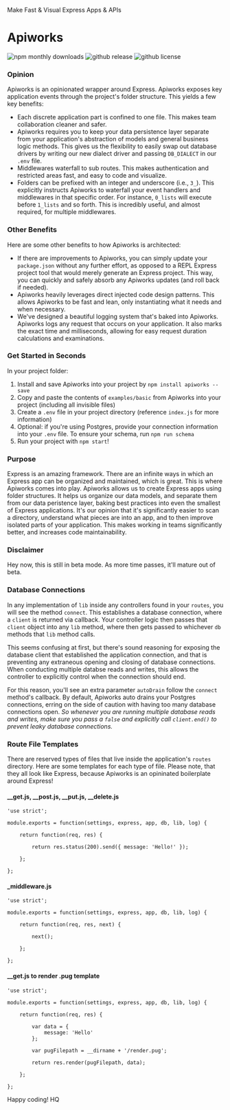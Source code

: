 Make Fast & Visual Express Apps & APIs

# Apiworks

![npm monthly downloads](https://img.shields.io/npm/dm/apiworks.svg)
![github release](https://img.shields.io/github/release/haseebnqureshi/apiworks.svg)
![github license](https://img.shields.io/github/license/haseebnqureshi/apiworks.svg)

### Opinion
Apiworks is an opinionated wrapper around Express. Apiworks exposes key application events through the project's folder structure. This yields a few key benefits:
- Each discrete application part is confined to one file. This makes team collaboration cleaner and safer.
- Apiworks requires you to keep your data persistence layer separate from your application's abstraction of models and general business logic methods. This gives us the flexibility to easily swap out database drivers by writing our new dialect driver and passing ```DB_DIALECT``` in our ```.env``` file.
- Middlewares waterfall to sub routes. This makes authentication and restricted areas fast, and easy to code and visualize.
- Folders can be prefixed with an integer and underscore (i.e., ```3_```). This explicitly instructs Apiworks to waterfall your event handlers and middlewares in that specific order. For instance, ```0_lists``` will execute before ```1_lists``` and so forth. This is incredibly useful, and almost required, for multiple middlewares.

### Other Benefits
Here are some other benefits to how Apiworks is architected:
- If there are improvements to Apiworks, you can simply update your ```package.json``` without any further effort, as opposed to a REPL Express project tool that would merely generate an Express project. This way, you can quickly and safely absorb any Apiworks updates (and roll back if needed).
- Apiworks heavily leverages direct injected code design patterns. This allows Apiworks to be fast and lean, only instantiating what it needs and when necessary.
- We've designed a beautiful logging system that's baked into Apiworks. Apiworks logs any request that occurs on your application. It also marks the exact time and milliseconds, allowing for easy request duration calculations and examinations.

### Get Started in Seconds
In your project folder:

1. Install and save Apiworks into your project by ```npm install apiworks --save```
2. Copy and paste the contents of ```examples/basic``` from Apiworks into your project (including all invisible files)
3. Create a ```.env``` file in your project directory (reference ```index.js``` for more information)
4. Optional: if you're using Postgres, provide your connection information into your ```.env``` file. To ensure your schema, run ```npm run schema```
4. Run your project with ```npm start```!

### Purpose
Express is an amazing framework. There are an infinite ways in which an Express app can be organized and maintained, which is great. This is where Apiworks comes into play.
Apiworks allows us to create Express apps using folder structures. It helps us organize our data models, and separate them from our data peristence layer, baking best practices into even the smallest of Express applications.
It's our opinion that it's significantly easier to scan a directory, understand what pieces are into an app, and to then improve isolated parts of your application. This makes working in teams significantly better, and increases code maintainability.

### Disclaimer
Hey now, this is still in beta mode. As more time passes, it'll mature out of beta.

### Database Connections
In any implementation of ```lib``` inside any controllers found in your ```routes```, you will see the method ```connect```. This establishes a database connection, where a ```client``` is returned via callback. Your controller logic then passes that ```client``` object into any ```lib``` method, where then gets passed to whichever ```db``` methods that ```lib``` method calls. 

This seems confusing at first, but there's sound reasoning for exposing the database client that established the application connection, and that is preventing any extraneous opening and closing of database connections. When conducting multiple databse reads and writes, this allows the controller to explicitly control when the connection should end. 

For this reason, you'll see an extra parameter ```autoDrain``` follow the ```connect``` method's callback. By default, Apiworks auto drains your Postgres connections, erring on the side of caution with having too many database connections open. _So whenever you are running multiple database reads and writes, make sure you pass a ```false``` and explicitly call ```client.end()``` to prevent leaky database connections._

### Route File Templates
There are reserved types of files that live inside the application's ```routes``` directory. Here are some templates for each type of file. Please note, that they all look like Express, because Apiworks is an opininated boilerplate around Express!

#### __get.js, __post.js, __put.js, __delete.js
```
'use strict';

module.exports = function(settings, express, app, db, lib, log) {

	return function(req, res) {

		return res.status(200).send({ message: 'Hello!' });

	};

};
```

#### _middleware.js
```
'use strict';

module.exports = function(settings, express, app, db, lib, log) {

	return function(req, res, next) {

		next();

	};

};
```

#### __get.js to render .pug template
```
'use strict';

module.exports = function(settings, express, app, db, lib, log) {

	return function(req, res) {

		var data = { 
			message: 'Hello'
		};

		var pugFilepath = __dirname + '/render.pug';

		return res.render(pugFilepath, data);

	};

};
```


Happy coding!
HQ
